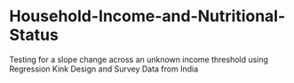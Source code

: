 # Household-Income-and-Nutritional-Status
Testing for a slope change across an unknown income threshold using Regression Kink Design and Survey Data from India 
